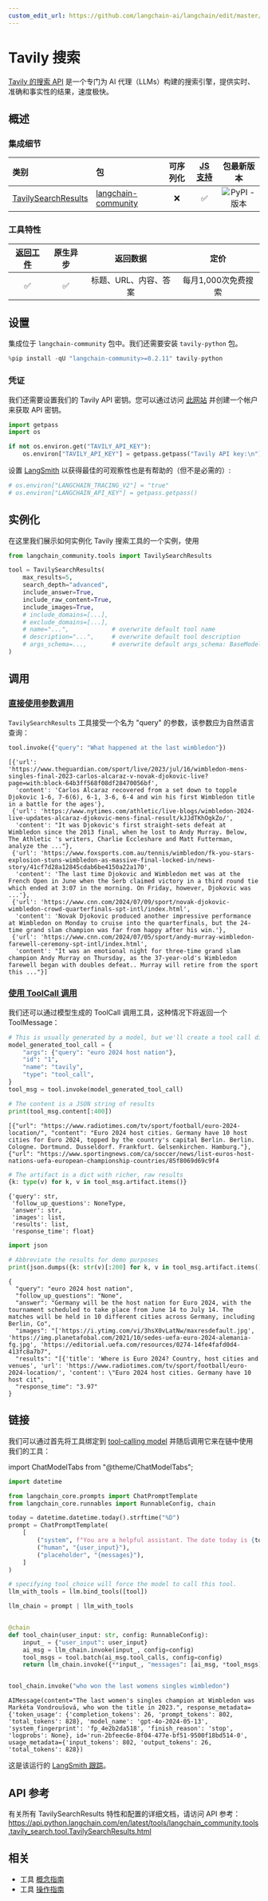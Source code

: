 ```yaml
---
custom_edit_url: https://github.com/langchain-ai/langchain/edit/master/docs/docs/integrations/tools/tavily_search.ipynb
---
```


# Tavily 搜索

[Tavily 的搜索 API](https://tavily.com) 是一个专门为 AI 代理（LLMs）构建的搜索引擎，提供实时、准确和事实性的结果，速度极快。

## 概述

### 集成细节
| 类别 | 包 | 可序列化 | [JS 支持](https://js.langchain.com/v0.2/docs/integrations/tools/tavily_search) |  包最新版本 |
| :--- | :--- | :---: | :---: | :---: |
| [TavilySearchResults](https://api.python.langchain.com/en/latest/tools/langchain_community.tools.tavily_search.tool.TavilySearchResults.html) | [langchain-community](https://api.python.langchain.com/en/latest/community_api_reference.html) | ❌ | ✅ |  ![PyPI - 版本](https://img.shields.io/pypi/v/langchain-community?style=flat-square&label=%20) |

### 工具特性
| [返回工件](/docs/how_to/tool_artifacts/) | 原生异步 | 返回数据 | 定价 |
| :---: | :---: | :---: | :---: |
| ✅ | ✅ | 标题、URL、内容、答案 | 每月1,000次免费搜索 |

## 设置

集成位于 `langchain-community` 包中。我们还需要安装 `tavily-python` 包。


```python
%pip install -qU "langchain-community>=0.2.11" tavily-python
```

### 凭证

我们还需要设置我们的 Tavily API 密钥。您可以通过访问 [此网站](https://app.tavily.com/sign-in) 并创建一个帐户来获取 API 密钥。


```python
import getpass
import os

if not os.environ.get("TAVILY_API_KEY"):
    os.environ["TAVILY_API_KEY"] = getpass.getpass("Tavily API key:\n")
```

设置 [LangSmith](https://smith.langchain.com/) 以获得最佳的可观察性也是有帮助的（但不是必需的）:


```python
# os.environ["LANGCHAIN_TRACING_V2"] = "true"
# os.environ["LANGCHAIN_API_KEY"] = getpass.getpass()
```

## 实例化

在这里我们展示如何实例化 Tavily 搜索工具的一个实例，使用 

```python
from langchain_community.tools import TavilySearchResults

tool = TavilySearchResults(
    max_results=5,
    search_depth="advanced",
    include_answer=True,
    include_raw_content=True,
    include_images=True,
    # include_domains=[...],
    # exclude_domains=[...],
    # name="...",            # overwrite default tool name
    # description="...",     # overwrite default tool description
    # args_schema=...,       # overwrite default args_schema: BaseModel
)
```

## 调用

### [直接使用参数调用](/docs/concepts/#invoke-with-just-the-arguments)

`TavilySearchResults` 工具接受一个名为 "query" 的参数，该参数应为自然语言查询：


```python
tool.invoke({"query": "What happened at the last wimbledon"})
```



```output
[{'url': 'https://www.theguardian.com/sport/live/2023/jul/16/wimbledon-mens-singles-final-2023-carlos-alcaraz-v-novak-djokovic-live?page=with:block-64b3ff568f08df28470056bf',
  'content': 'Carlos Alcaraz recovered from a set down to topple Djokovic 1-6, 7-6(6), 6-1, 3-6, 6-4 and win his first Wimbledon title in a battle for the ages'},
 {'url': 'https://www.nytimes.com/athletic/live-blogs/wimbledon-2024-live-updates-alcaraz-djokovic-mens-final-result/kJJdTKhOgkZo/',
  'content': "It was Djokovic's first straight-sets defeat at Wimbledon since the 2013 final, when he lost to Andy Murray. Below, The Athletic 's writers, Charlie Eccleshare and Matt Futterman, analyze the ..."},
 {'url': 'https://www.foxsports.com.au/tennis/wimbledon/fk-you-stars-explosion-stuns-wimbledon-as-massive-final-locked-in/news-story/41cf7d28a12845cdab6be4150a22a170',
  'content': 'The last time Djokovic and Wimbledon met was at the French Open in June when the Serb claimed victory in a third round tie which ended at 3:07 in the morning. On Friday, however, Djokovic was ...'},
 {'url': 'https://www.cnn.com/2024/07/09/sport/novak-djokovic-wimbledon-crowd-quarterfinals-spt-intl/index.html',
  'content': 'Novak Djokovic produced another impressive performance at Wimbledon on Monday to cruise into the quarterfinals, but the 24-time grand slam champion was far from happy after his win.'},
 {'url': 'https://www.cnn.com/2024/07/05/sport/andy-murray-wimbledon-farewell-ceremony-spt-intl/index.html',
  'content': "It was an emotional night for three-time grand slam champion Andy Murray on Thursday, as the 37-year-old's Wimbledon farewell began with doubles defeat.. Murray will retire from the sport this ..."}]
```

### [使用 ToolCall 调用](/docs/concepts/#invoke-with-toolcall)

我们还可以通过模型生成的 ToolCall 调用工具，这种情况下将返回一个 ToolMessage：

```python
# This is usually generated by a model, but we'll create a tool call directly for demon purposes.
model_generated_tool_call = {
    "args": {"query": "euro 2024 host nation"},
    "id": "1",
    "name": "tavily",
    "type": "tool_call",
}
tool_msg = tool.invoke(model_generated_tool_call)

# The content is a JSON string of results
print(tool_msg.content[:400])
```
```output
[{"url": "https://www.radiotimes.com/tv/sport/football/euro-2024-location/", "content": "Euro 2024 host cities. Germany have 10 host cities for Euro 2024, topped by the country's capital Berlin. Berlin. Cologne. Dortmund. Dusseldorf. Frankfurt. Gelsenkirchen. Hamburg."}, {"url": "https://www.sportingnews.com/ca/soccer/news/list-euros-host-nations-uefa-european-championship-countries/85f8069d69c9f4
```

```python
# The artifact is a dict with richer, raw results
{k: type(v) for k, v in tool_msg.artifact.items()}
```



```output
{'query': str,
 'follow_up_questions': NoneType,
 'answer': str,
 'images': list,
 'results': list,
 'response_time': float}
```



```python
import json

# Abbreviate the results for demo purposes
print(json.dumps({k: str(v)[:200] for k, v in tool_msg.artifact.items()}, indent=2))
```
```output
{
  "query": "euro 2024 host nation",
  "follow_up_questions": "None",
  "answer": "Germany will be the host nation for Euro 2024, with the tournament scheduled to take place from June 14 to July 14. The matches will be held in 10 different cities across Germany, including Berlin, Co",
  "images": "['https://i.ytimg.com/vi/3hsX0vLatNw/maxresdefault.jpg', 'https://img.planetafobal.com/2021/10/sedes-uefa-euro-2024-alemania-fg.jpg', 'https://editorial.uefa.com/resources/0274-14fe4fafd0d4-413fc8a7b7",
  "results": "[{'title': 'Where is Euro 2024? Country, host cities and venues', 'url': 'https://www.radiotimes.com/tv/sport/football/euro-2024-location/', 'content': \"Euro 2024 host cities. Germany have 10 host cit",
  "response_time": "3.97"
}
```

## 链接

我们可以通过首先将工具绑定到 [tool-calling model](/docs/how_to/tool_calling/) 并随后调用它来在链中使用我们的工具：

import ChatModelTabs from "@theme/ChatModelTabs";

<ChatModelTabs customVarName="llm" />


```python
import datetime

from langchain_core.prompts import ChatPromptTemplate
from langchain_core.runnables import RunnableConfig, chain

today = datetime.datetime.today().strftime("%D")
prompt = ChatPromptTemplate(
    [
        ("system", f"You are a helpful assistant. The date today is {today}."),
        ("human", "{user_input}"),
        ("placeholder", "{messages}"),
    ]
)

# specifying tool_choice will force the model to call this tool.
llm_with_tools = llm.bind_tools([tool])

llm_chain = prompt | llm_with_tools


@chain
def tool_chain(user_input: str, config: RunnableConfig):
    input_ = {"user_input": user_input}
    ai_msg = llm_chain.invoke(input_, config=config)
    tool_msgs = tool.batch(ai_msg.tool_calls, config=config)
    return llm_chain.invoke({**input_, "messages": [ai_msg, *tool_msgs]}, config=config)


tool_chain.invoke("who won the last womens singles wimbledon")
```



```output
AIMessage(content="The last women's singles champion at Wimbledon was Markéta Vondroušová, who won the title in 2023.", response_metadata={'token_usage': {'completion_tokens': 26, 'prompt_tokens': 802, 'total_tokens': 828}, 'model_name': 'gpt-4o-2024-05-13', 'system_fingerprint': 'fp_4e2b2da518', 'finish_reason': 'stop', 'logprobs': None}, id='run-2bfeec6e-8f04-477e-bf51-9500f18bd514-0', usage_metadata={'input_tokens': 802, 'output_tokens': 26, 'total_tokens': 828})
```


这是该运行的 [LangSmith 跟踪](https://smith.langchain.com/public/b43232c1-b243-4a7f-afeb-5fba8c84ba56/r)。

## API 参考

有关所有 TavilySearchResults 特性和配置的详细文档，请访问 API 参考： https://api.python.langchain.com/en/latest/tools/langchain_community.tools.tavily_search.tool.TavilySearchResults.html

## 相关

- 工具 [概念指南](/docs/concepts/#tools)
- 工具 [操作指南](/docs/how_to/#tools)